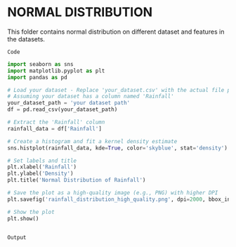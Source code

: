 # NORMAL DISTRIBUTION
  This folder contains normal distribution on different dataset and features in the datasets. 


`Code`

```python
import seaborn as sns
import matplotlib.pyplot as plt
import pandas as pd

# Load your dataset - Replace 'your_dataset.csv' with the actual file path of your dataset
# Assuming your dataset has a column named 'Rainfall'
your_dataset_path = 'your dataset path'
df = pd.read_csv(your_dataset_path)

# Extract the 'Rainfall' column
rainfall_data = df['Rainfall']

# Create a histogram and fit a kernel density estimate
sns.histplot(rainfall_data, kde=True, color='skyblue', stat='density')

# Set labels and title
plt.xlabel('Rainfall')
plt.ylabel('Density')
plt.title('Normal Distribution of Rainfall')

# Save the plot as a high-quality image (e.g., PNG) with higher DPI
plt.savefig('rainfall_distribution_high_quality.png', dpi=2000, bbox_inches='tight')

# Show the plot
plt.show()
 
```
`Output`
